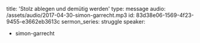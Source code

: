 title: 'Stolz ablegen und demütig werden'
type: message
audio: /assets/audio/2017-04-30-simon-garrecht.mp3
id: 83d38e06-1569-4f23-9455-e3662eb3613c
sermon_series: struggle
speaker:
  - simon-garrecht
